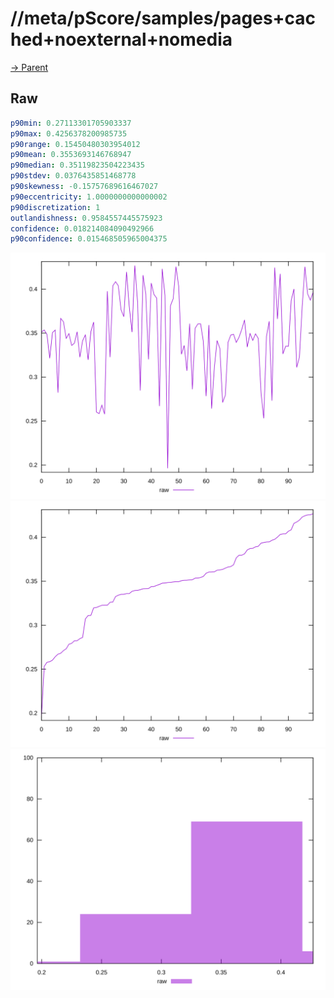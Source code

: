 
# //meta/pScore/samples/pages+cached+noexternal+nomedia

[→ Parent](../..)


## Raw


```yaml
p90min: 0.27113301705903337
p90max: 0.4256378200985735
p90range: 0.15450480303954012
p90mean: 0.3553693146768947
p90median: 0.35119823504223435
p90stdev: 0.0376435851468778
p90skewness: -0.15757689616467027
p90eccentricity: 1.0000000000000002
p90discretization: 1
outlandishness: 0.9584557445575923
confidence: 0.018214084090492966
p90confidence: 0.015468505965004375

```

![PLOT: raw-values](./raw/values.svg)![PLOT: raw-sorted](./raw/sorted.svg)![PLOT: raw-histogram](./raw/histogram.svg)